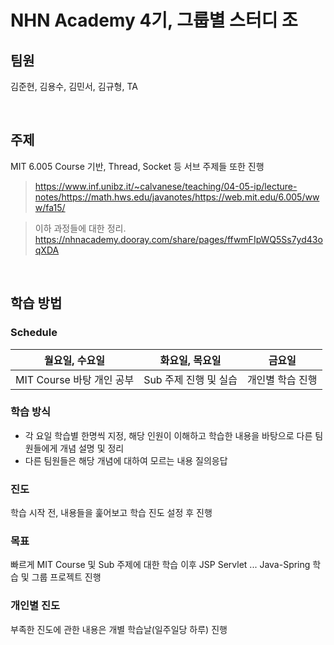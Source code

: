 # NHN Academy 4기, 그룹별 스터디 조

## 팀원

김준현, 김용수, 김민서, 김규형, TA

<br>

## 주제

MIT 6.005 Course 기반,
Thread, Socket 등 서브 주제들 또한 진행

> https://www.inf.unibz.it/~calvanese/teaching/04-05-ip/lecture-notes/https://math.hws.edu/javanotes/https://web.mit.edu/6.005/www/fa15/
> 

> 이하 과정들에 대한 정리. https://nhnacademy.dooray.com/share/pages/ffwmFIpWQ5Ss7yd43oqXDA
> 

<br>

## 학습 방법

### Schedule

| 월요일, 수요일 | 화요일, 목요일 | 금요일 |
| --- | --- | --- |
| MIT Course 바탕 개인 공부 | Sub 주제 진행 및 실습 | 개인별 학습 진행 |

### 학습 방식

- 각 요일 학습별 한명씩 지정, 해당 인원이 이해하고 학습한 내용을 바탕으로 다른 팀원들에게 개념 설명 및 정리
- 다른 팀원들은 해당 개념에 대하여 모르는 내용 질의응답

### 진도

학습 시작 전, 내용들을 훑어보고 학습 진도 설정 후 진행

### 목표

빠르게 MIT Course 및 Sub 주제에 대한 학습 이후 JSP Servlet ... Java-Spring 학습 및 그룹 프로젝트 진행

### 개인별 진도

부족한 진도에 관한 내용은 개별 학습날(일주일당 하루) 진행
